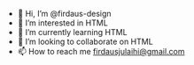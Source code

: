 - 👋 Hi, I’m @firdaus-design
- 👀 I’m interested in HTML
- 🌱 I’m currently learning HTML
- 💞️ I’m looking to collaborate on HTML
- 📫 How to reach me firdausjulaihi@gmail.com

<!---
firdaus-design/firdaus-design is a ✨ special ✨ repository because its `README.md` (this file) appears on your GitHub profile.
You can click the Preview link to take a look at your changes.
--->
